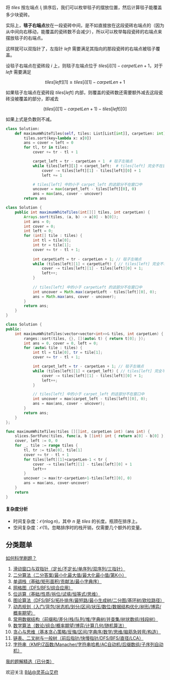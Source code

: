 将 $\textit{tiles}$ 按左端点 $l_i$ 排序后，我们可以枚举毯子的摆放位置，然后计算毯子能覆盖多少块瓷砖。

实际上，**毯子右端点**放在一段瓷砖中间，是不如直接放在这段瓷砖右端点的（因为从中间向右移动，能覆盖的瓷砖数不会减少），所以可以枚举每段瓷砖的右端点来摆放毯子的右端点。

这样就可以双指针了，左指针 $\textit{left}$ 需要满足其指向的那段瓷砖的右端点被毯子覆盖。

设毯子右端点在瓷砖段 $i$ 上，则毯子左端点位于 $\textit{tiles}[i][1] - \textit{carpetLen}+1$，对于 $\textit{left}$ 需要满足

$$
\textit{tiles}[\textit{left}][1] \ge \textit{tiles}[i][1] - \textit{carpetLen}+1
$$

如果毯子左端点在瓷砖段 $\textit{tiles}[\textit{left}]$ 内部，则覆盖的瓷砖数还需要额外减去这段瓷砖没被覆盖的部分，即减去

$$
(\textit{tiles}[i][1] - \textit{carpetLen}+1)-\textit{tiles}[\textit{left}][0]
$$

如果上式是负数则不减。

```py [sol-Python3]
class Solution:
    def maximumWhiteTiles(self, tiles: List[List[int]], carpetLen: int) -> int:
        tiles.sort(key=lambda x: x[0])
        ans = cover = left = 0
        for tl, tr in tiles:
            cover += tr - tl + 1

            carpet_left = tr - carpetLen + 1  # 毯子左端点
            while tiles[left][1] < carpet_left:  # tiles[left] 完全不在窗口中
                cover -= tiles[left][1] - tiles[left][0] + 1
                left += 1

            # tiles[left] 中的小于 carpet_left 的这部分不在窗口中
            uncover = max(carpet_left - tiles[left][0], 0)
            ans = max(ans, cover - uncover)
        return ans
```

```java [sol-Java]
class Solution {
    public int maximumWhiteTiles(int[][] tiles, int carpetLen) {
        Arrays.sort(tiles, (a, b) -> a[0] - b[0]);
        int ans = 0;
        int cover = 0;
        int left = 0;
        for (int[] tile : tiles) {
            int tl = tile[0];
            int tr = tile[1];
            cover += tr - tl + 1;
            
            int carpetLeft = tr - carpetLen + 1; // 毯子左端点
            while (tiles[left][1] < carpetLeft) { // tiles[left] 完全不在窗口中
                cover -= tiles[left][1] - tiles[left][0] + 1;
                left++;
            }
            
            // tiles[left] 中的小于 carpetLeft 的这部分不在窗口中
            int uncover = Math.max(carpetLeft - tiles[left][0], 0);
            ans = Math.max(ans, cover - uncover);
        }
        return ans;
    }
}
```

```cpp [sol-C++]
class Solution {
public:
    int maximumWhiteTiles(vector<vector<int>>& tiles, int carpetLen) {
        ranges::sort(tiles, {}, [](auto& t) { return t[0]; });
        int ans = 0, cover = 0, left = 0;
        for (auto& tile : tiles) {
            int tl = tile[0], tr = tile[1];
            cover += tr - tl + 1;

            int carpet_left = tr - carpetLen + 1; // 毯子左端点
            while (tiles[left][1] < carpet_left) { // tiles[left] 完全不在窗口中
                cover -= tiles[left][1] - tiles[left][0] + 1;
                left++;
            }

            // tiles[left] 中的小于 carpet_left 的这部分不在窗口中
            int uncover = max(carpet_left - tiles[left][0], 0);
            ans = max(ans, cover - uncover);
        }
        return ans;
    }
};
```

```go [sol-Go]
func maximumWhiteTiles(tiles [][]int, carpetLen int) (ans int) {
    slices.SortFunc(tiles, func(a, b []int) int { return a[0] - b[0] })
    cover, left := 0, 0
    for _, tile := range tiles {
        tl, tr := tile[0], tile[1]
        cover += tr - tl + 1
        for tiles[left][1]+carpetLen-1 < tr {
            cover -= tiles[left][1] - tiles[left][0] + 1
            left++
        }
        uncover := max(tr-carpetLen+1-tiles[left][0], 0)
        ans = max(ans, cover-uncover)
    }
    return
}
```

#### 复杂度分析

- 时间复杂度：$\mathcal{O}(n\log n)$，其中 $n$ 是 $\textit{tiles}$ 的长度。瓶颈在排序上。
- 空间复杂度：$\mathcal{O}(1)$。忽略排序时的栈开销，仅需要几个额外的变量。

## 分类题单

[如何科学刷题？](https://leetcode.cn/circle/discuss/RvFUtj/)

1. [滑动窗口与双指针（定长/不定长/单序列/双序列/三指针）](https://leetcode.cn/circle/discuss/0viNMK/)
2. [二分算法（二分答案/最小化最大值/最大化最小值/第K小）](https://leetcode.cn/circle/discuss/SqopEo/)
3. [单调栈（基础/矩形面积/贡献法/最小字典序）](https://leetcode.cn/circle/discuss/9oZFK9/)
4. [网格图（DFS/BFS/综合应用）](https://leetcode.cn/circle/discuss/YiXPXW/)
5. [位运算（基础/性质/拆位/试填/恒等式/思维）](https://leetcode.cn/circle/discuss/dHn9Vk/)
6. [图论算法（DFS/BFS/拓扑排序/最短路/最小生成树/二分图/基环树/欧拉路径）](https://leetcode.cn/circle/discuss/01LUak/)
7. [动态规划（入门/背包/状态机/划分/区间/状压/数位/数据结构优化/树形/博弈/概率期望）](https://leetcode.cn/circle/discuss/tXLS3i/)
8. [常用数据结构（前缀和/差分/栈/队列/堆/字典树/并查集/树状数组/线段树）](https://leetcode.cn/circle/discuss/mOr1u6/)
9. [数学算法（数论/组合/概率期望/博弈/计算几何/随机算法）](https://leetcode.cn/circle/discuss/IYT3ss/)
10. [贪心与思维（基本贪心策略/反悔/区间/字典序/数学/思维/脑筋急转弯/构造）](https://leetcode.cn/circle/discuss/g6KTKL/)
11. [链表、二叉树与一般树（前后指针/快慢指针/DFS/BFS/直径/LCA）](https://leetcode.cn/circle/discuss/K0n2gO/)
12. [字符串（KMP/Z函数/Manacher/字符串哈希/AC自动机/后缀数组/子序列自动机）](https://leetcode.cn/circle/discuss/SJFwQI/)

[我的题解精选（已分类）](https://github.com/EndlessCheng/codeforces-go/blob/master/leetcode/SOLUTIONS.md)

欢迎关注 [B站@灵茶山艾府](https://space.bilibili.com/206214)
